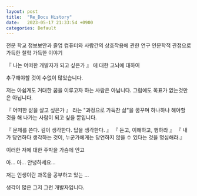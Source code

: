 ```yaml
---
layout: post
title:  "Re_Docu History"
date:   2023-05-17 21:33:54 +0900
categories: Default
---
```


 전문 학교 정보보안과 졸업
 컴퓨터와 사람간의 상호작용에 관한 연구
 인문학적 관점으로 가득한 철학 가득한 이야기

 『 나는 어떠한 개발자가 되고 싶은가 』 에 대한 고뇌에 대하여

 추구해야할 것이 수없이 많았습니다.

 저는 아쉽게도 거대한 꿈을 이루고자 하는 사람은 아닙니다.
 그럼에도 목표가 없는것만은 아닙니다.

『 어떠한 삶을 살고 싶은가 』 라는 "과정으로 가득찬 삶"을 꿈꾸며
하나하나 해야할 것을 해 나가는 사람이 되고 싶을 뿐입니다.

『 문제를 쓴다. 깊이 생각한다. 답을 생각한다. 』
『 듣고, 이해하고, 행하라 』
『 내가 당연하다 생각하는 것이, 누군가에게는 당연하지 않을 수 있다는 것을 명심해라.』

이러한 저에 대한 주박을 가슴에 안고

아... 아... 안녕하세요...

저는 인생이란 과목을 공부하고 있는 ...

생각이 많은 그저 그런 개발자입니다.



